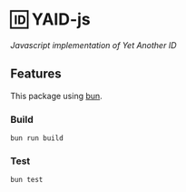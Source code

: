 # 🆔 YAID-js

_Javascript implementation of Yet Another ID_

## Features

This package using [bun].

### Build

    bun run build

### Test

    bun test

[bun]: bun.sh
